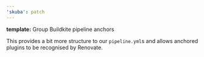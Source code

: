 ```yaml
---
'skuba': patch
---
```


**template:** Group Buildkite pipeline anchors

This provides a bit more structure to our `pipeline.yml`s and allows anchored plugins to be recognised by Renovate.
